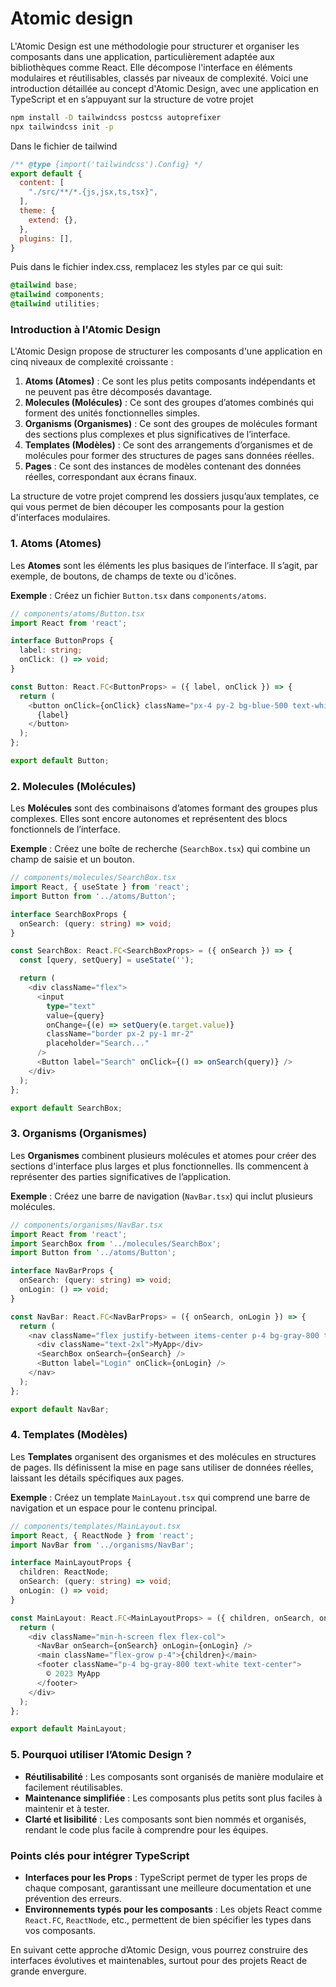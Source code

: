 # Atomic design 
L'Atomic Design est une méthodologie pour structurer et organiser les composants dans une application, particulièrement adaptée aux bibliothèques comme React. Elle décompose l'interface en éléments modulaires et réutilisables, classés par niveaux de complexité. Voici une introduction détaillée au concept d'Atomic Design, avec une application en TypeScript et en s’appuyant sur la structure de votre projet

```bash
npm install -D tailwindcss postcss autoprefixer
npx tailwindcss init -p 
```

Dans le fichier de tailwind

```js
/** @type {import('tailwindcss').Config} */
export default {
  content: [
    "./src/**/*.{js,jsx,ts,tsx}",
  ],
  theme: {
    extend: {},
  },
  plugins: [],
}
```

Puis dans le fichier index.css, remplacez les styles par ce qui suit:

```css
@tailwind base;
@tailwind components;
@tailwind utilities;
```

### Introduction à l'Atomic Design

L'Atomic Design propose de structurer les composants d'une application en cinq niveaux de complexité croissante :

1. **Atoms (Atomes)** : Ce sont les plus petits composants indépendants et ne peuvent pas être décomposés davantage.
2. **Molecules (Molécules)** : Ce sont des groupes d’atomes combinés qui forment des unités fonctionnelles simples.
3. **Organisms (Organismes)** : Ce sont des groupes de molécules formant des sections plus complexes et plus significatives de l’interface.
4. **Templates (Modèles)** : Ce sont des arrangements d’organismes et de molécules pour former des structures de pages sans données réelles.
5. **Pages** : Ce sont des instances de modèles contenant des données réelles, correspondant aux écrans finaux.

La structure de votre projet comprend les dossiers jusqu’aux templates, ce qui vous permet de bien découper les composants pour la gestion d'interfaces modulaires.

### 1. **Atoms (Atomes)**

Les **Atomes** sont les éléments les plus basiques de l’interface. Il s’agit, par exemple, de boutons, de champs de texte ou d'icônes.

**Exemple** : Créez un fichier `Button.tsx` dans `components/atoms`.

```typescript
// components/atoms/Button.tsx
import React from 'react';

interface ButtonProps {
  label: string;
  onClick: () => void;
}

const Button: React.FC<ButtonProps> = ({ label, onClick }) => {
  return (
    <button onClick={onClick} className="px-4 py-2 bg-blue-500 text-white rounded">
      {label}
    </button>
  );
};

export default Button;
```

### 2. **Molecules (Molécules)**

Les **Molécules** sont des combinaisons d’atomes formant des groupes plus complexes. Elles sont encore autonomes et représentent des blocs fonctionnels de l’interface.

**Exemple** : Créez une boîte de recherche (`SearchBox.tsx`) qui combine un champ de saisie et un bouton.

```typescript
// components/molecules/SearchBox.tsx
import React, { useState } from 'react';
import Button from '../atoms/Button';

interface SearchBoxProps {
  onSearch: (query: string) => void;
}

const SearchBox: React.FC<SearchBoxProps> = ({ onSearch }) => {
  const [query, setQuery] = useState('');

  return (
    <div className="flex">
      <input
        type="text"
        value={query}
        onChange={(e) => setQuery(e.target.value)}
        className="border px-2 py-1 mr-2"
        placeholder="Search..."
      />
      <Button label="Search" onClick={() => onSearch(query)} />
    </div>
  );
};

export default SearchBox;
```

### 3. **Organisms (Organismes)**

Les **Organismes** combinent plusieurs molécules et atomes pour créer des sections d'interface plus larges et plus fonctionnelles. Ils commencent à représenter des parties significatives de l’application.

**Exemple** : Créez une barre de navigation (`NavBar.tsx`) qui inclut plusieurs molécules.

```typescript
// components/organisms/NavBar.tsx
import React from 'react';
import SearchBox from '../molecules/SearchBox';
import Button from '../atoms/Button';

interface NavBarProps {
  onSearch: (query: string) => void;
  onLogin: () => void;
}

const NavBar: React.FC<NavBarProps> = ({ onSearch, onLogin }) => {
  return (
    <nav className="flex justify-between items-center p-4 bg-gray-800 text-white">
      <div className="text-2xl">MyApp</div>
      <SearchBox onSearch={onSearch} />
      <Button label="Login" onClick={onLogin} />
    </nav>
  );
};

export default NavBar;
```

### 4. **Templates (Modèles)**

Les **Templates** organisent des organismes et des molécules en structures de pages. Ils définissent la mise en page sans utiliser de données réelles, laissant les détails spécifiques aux pages.

**Exemple** : Créez un template `MainLayout.tsx` qui comprend une barre de navigation et un espace pour le contenu principal.

```typescript
// components/templates/MainLayout.tsx
import React, { ReactNode } from 'react';
import NavBar from '../organisms/NavBar';

interface MainLayoutProps {
  children: ReactNode;
  onSearch: (query: string) => void;
  onLogin: () => void;
}

const MainLayout: React.FC<MainLayoutProps> = ({ children, onSearch, onLogin }) => {
  return (
    <div className="min-h-screen flex flex-col">
      <NavBar onSearch={onSearch} onLogin={onLogin} />
      <main className="flex-grow p-4">{children}</main>
      <footer className="p-4 bg-gray-800 text-white text-center">
        © 2023 MyApp
      </footer>
    </div>
  );
};

export default MainLayout;
```

### 5. Pourquoi utiliser l’Atomic Design ?

- **Réutilisabilité** : Les composants sont organisés de manière modulaire et facilement réutilisables.
- **Maintenance simplifiée** : Les composants plus petits sont plus faciles à maintenir et à tester.
- **Clarté et lisibilité** : Les composants sont bien nommés et organisés, rendant le code plus facile à comprendre pour les équipes.

### Points clés pour intégrer TypeScript

- **Interfaces pour les Props** : TypeScript permet de typer les props de chaque composant, garantissant une meilleure documentation et une prévention des erreurs.
- **Environnements typés pour les composants** : Les objets React comme `React.FC`, `ReactNode`, etc., permettent de bien spécifier les types dans vos composants.

En suivant cette approche d’Atomic Design, vous pourrez construire des interfaces évolutives et maintenables, surtout pour des projets React de grande envergure.